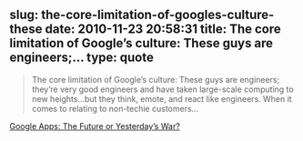 slug: the-core-limitation-of-googles-culture-these
date: 2010-11-23 20:58:31
title: The core limitation of Google’s culture: These guys are engineers;...
type: quote
---

> The core limitation of Google’s culture: These guys are engineers; they’re very good engineers and have taken large-scale computing to new heights…but they think, emote, and react like engineers. When it comes to relating to non-techie customers…

[Google Apps: The Future or Yesterday’s War?](http://www.mondaynote.com/2010/11/22/google-apps-the-future-or-yesterday%e2%80%99s-war/)

